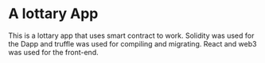 # A lottary App

This is a lottary app that uses smart contract to work.
Solidity was used for the Dapp and truffle was used for compiling and migrating.
React and web3 was used for the front-end.
